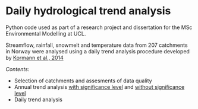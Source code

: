 # Daily hydrological trend analysis

Python code used as part of a research project and dissertation for the MSc Environmental Modelling at UCL.

Streamflow, rainfall, snowmelt and temperature data from 207 catchments in Norway were analysed using a daily trend analysis procedure developed by [Kormann et al., 2014](https://doi.org/10.2166/wcc.2014.099)

*Contents:* 
* Selection of catchments and assesments of data quality 
* Annual trend analysis [with significance level](runTrendAnalysis.py) and [without significance level](runTrendMagnitude.py)
* Daily trend analysis 
